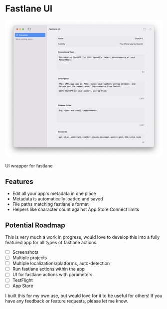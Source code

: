 # Fastlane UI

![Screenshot of Fastlane UI app](screenshot.png)

UI wrapper for fastlane


## Features
- Edit all your app's metadata in one place
- Metadata is automatically loaded and saved
- File paths matching fastlane's format
- Helpers like character count against App Store Connect limits


## Potential Roadmap
This is very much a work in progress, would love to develop this into a fully featured app for all types of fastlane actions.

- [ ] Screenshots
- [ ] Multiple projects
- [ ] Multiple localizations/platforms, auto-detection
- [ ] Run fastlane actions within the app
- [ ] UI for fastlane actions with parameters
- [ ] TestFlight
- [ ] App Store

I built this for my own use, but would love for it to be useful for others! If you have any feedback or feature requests, please let me know.